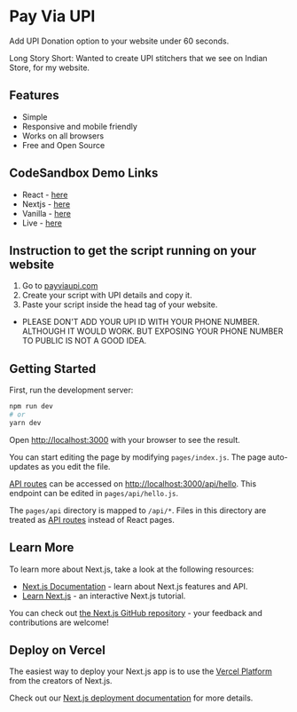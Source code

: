 # Pay Via UPI

Add UPI Donation option to your website under 60 seconds.

Long Story Short: Wanted to create UPI stitchers that we see on Indian Store, for my website.

## Features
- Simple
- Responsive and mobile friendly
- Works on all browsers
- Free and Open Source


## CodeSandbox Demo Links

- React - [here](https://codesandbox.io/s/clever-franklin-b9r2j2)
- Nextjs - [here](https://codesandbox.io/s/pay-via-upi-demo-hryroz)
- Vanilla - [here](https://codesandbox.io/s/crimson-cdn-95252g)
- Live - [here](https://payviaupi.com)


## Instruction to get the script running on your website


1. Go to [payviaupi.com](https://payviaupi.com)
2. Create your script with UPI details and copy it. 
3. Paste your script inside the head tag of your website.



* PLEASE DON'T ADD YOUR UPI ID WITH YOUR PHONE NUMBER. ALTHOUGH IT WOULD WORK. BUT EXPOSING YOUR PHONE NUMBER TO PUBLIC IS NOT A GOOD IDEA.

## Getting Started

First, run the development server:

```bash
npm run dev
# or
yarn dev
```

Open [http://localhost:3000](http://localhost:3000) with your browser to see the result.

You can start editing the page by modifying `pages/index.js`. The page auto-updates as you edit the file.

[API routes](https://nextjs.org/docs/api-routes/introduction) can be accessed on [http://localhost:3000/api/hello](http://localhost:3000/api/hello). This endpoint can be edited in `pages/api/hello.js`.

The `pages/api` directory is mapped to `/api/*`. Files in this directory are treated as [API routes](https://nextjs.org/docs/api-routes/introduction) instead of React pages.

## Learn More

To learn more about Next.js, take a look at the following resources:

- [Next.js Documentation](https://nextjs.org/docs) - learn about Next.js features and API.
- [Learn Next.js](https://nextjs.org/learn) - an interactive Next.js tutorial.

You can check out [the Next.js GitHub repository](https://github.com/vercel/next.js/) - your feedback and contributions are welcome!

## Deploy on Vercel

The easiest way to deploy your Next.js app is to use the [Vercel Platform](https://vercel.com/new?utm_medium=default-template&filter=next.js&utm_source=create-next-app&utm_campaign=create-next-app-readme) from the creators of Next.js.

Check out our [Next.js deployment documentation](https://nextjs.org/docs/deployment) for more details.
